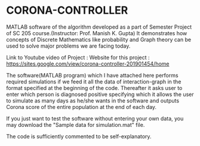 # CORONA-CONTROLLER
MATLAB software of the algorithm developed as a part of  Semester Project of SC 205 course.(Instructor: Prof. Manish K. Gupta)
It demonstrates how concepts of Discrete Mathematics like probability and Graph theory can be used to solve major problems we are facing today.

Link to Youtube video of Project :
Website for this project : https://sites.google.com/view/corona-controller-201901454/home

The software(MATLAB program) which  I have attached here performs required simulations if we feed it all the data of interaction-graph 
in the format specified at the beginning of  the code. Thereafter it asks user to enter which person is diagnosed positive specifying 
which it allows the user to simulate as many days as he/she wants in the software and outputs Corona score of the entire population 
at the end of each day.

If you just want to test the software without entering your own data, you may download the "Sample data for simulation.mat" file. 

The code is sufficiently commented to be self-explanatory.
